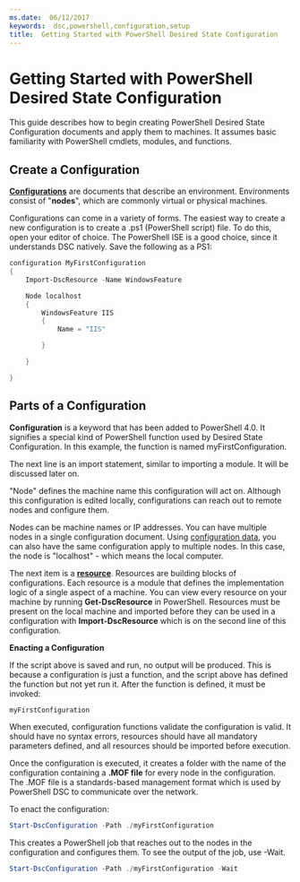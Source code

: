 ```yaml
---
ms.date:  06/12/2017
keywords:  dsc,powershell,configuration,setup
title:  Getting Started with PowerShell Desired State Configuration
---
```


# Getting Started with PowerShell Desired State Configuration #

This guide describes how to begin creating PowerShell Desired State Configuration documents and apply them to machines. It assumes basic familiarity with PowerShell cmdlets, modules, and functions.


## Create a Configuration ##

[**Configurations**](https://msdn.microsoft.com/powershell/dsc/configurations) are documents that describe an environment. Environments consist of "**nodes**", which are commonly virtual or physical machines.

Configurations can come in a variety of forms. The easiest way to create a new configuration is to create a .ps1 (PowerShell script) file. To do this, open your editor of choice. The PowerShell ISE is a good choice, since it understands DSC natively. Save the following as a PS1:

```powershell
configuration MyFirstConfiguration
{
    Import-DscResource -Name WindowsFeature

    Node localhost
    {
        WindowsFeature IIS
        {
            Name = "IIS"

        }

    }

}
```
## Parts of a Configuration ##
**Configuration** is a keyword that has been added to PowerShell 4.0. It signifies a special kind of PowerShell function used by Desired State Configuration. In this example, the function is named myFirstConfiguration.

The next line is an import statement, similar to importing a module. It will be discussed later on.

"Node" defines the machine name this configuration will act on. Although this configuration is edited locally, configurations can reach out to remote nodes and configure them.

Nodes can be machine names or IP addresses. You can have multiple nodes in a single configuration document. Using [configuration data](https://msdn.microsoft.com/powershell/dsc/configdata), you can also have the same configuration apply to multiple nodes. In this case, the node is "localhost" - which means the local computer.

The next item is a [**resource**](https://msdn.microsoft.com/powershell/dsc/resources). Resources are building blocks of configurations. Each resource is a module that defines the implementation logic of a single aspect of a machine. You can view every resource on your machine by running **Get-DscResource** in PowerShell. Resources must be present on the local machine and imported before they can be used in a configuration with **Import-DscResource** which is on the second line of this configuration.

**Enacting a Configuration**

If the script above is saved and run, no output will be produced. This is because a configuration is just a function, and the script above has defined the function but not yet run it. After the function is defined, it must be invoked:
```powershell
myFirstConfiguration
```

When executed, configuration functions validate the configuration is valid. It should have no syntax errors, resources should have all mandatory parameters defined, and all resources should be imported before execution.

Once the configuration is executed, it creates a folder with the name of the configuration containing a **.MOF file** for every node in the configuration. The .MOF file is a standards-based management format which is used by PowerShell DSC to communicate over the network.

To enact the configuration:
```powershell
Start-DscConfiguration -Path ./myFirstConfiguration
```
This creates a PowerShell job that reaches out to the nodes in the configuration and configures them. To see the output of the job, use -Wait.
```powershell
Start-DscConfiguration -Path ./myFirstConfiguration -Wait
```